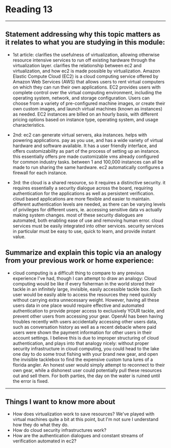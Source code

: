 # Reading 13
---
## Statement addressing why this topic matters as it relates to what you are studying in this module:
- 1st article: clarifies the usefulness of virtualization, allowing otherwise resource intensive services to run off existing hardware through the virtualization layer. clarifies the relationship between ec2 and virtualization, and how ec2 is made possible by virtualization.
Amazon Elastic Compute Cloud (EC2) is a cloud computing service offered by Amazon Web Services (AWS) that allows users to rent virtual computers on which they can run their own applications. EC2 provides users with complete control over the virtual computing environment, including the operating system, network, and storage configuration. Users can choose from a variety of pre-configured machine images, or create their own custom images, and launch virtual machines (known as instances) as needed. EC2 instances are billed on an hourly basis, with different pricing options based on instance type, operating system, and usage characteristics.

- 2nd: ec2 can generate virtual servers, aka instances. helps with powering applications. pay as you use, and has a wide variety of virtual hardware and software available. It has a user friendly interface, and offers customizability as part of the process of setting up an instance. this essentially offers pre made customizable vms already configured for common industry tasks. between 1 and 100,000 instances can all be made to run sharing the same hardware. ec2 automatically configures a firewall for each instance.

- 3rd: the cloud is a shared resource, so it requires a distinctive security. it requires essentially a security dialogue across the board, requiring authentication for the applications as well as persistent verification. cloud based applications are more flexible and easier to maintain. different authentication levels are needed, as there can be varying levels of privileges for different users, ie. accessing sensitive data vs actually making system changes. most of these security dialogues are automated, both enabling ease of use and removing human error. cloud services must be easily integrated into other services. security services in particular must be easy to use, quick to learn, and provide instant value.
## Summarize and explain this topic via an analogy from your previous work or home experience:
- cloud computing is a difficult thing to compare to any previous experience I've had, though I can attempt to draw an analogy: Cloud computing would be like if every fisherman in the world stored their tackle in an infinitely large, invisible, easily accessible tackle box. Each user would be easily able to access the resources they need quickly without carrying extra unnecessary weight. However, having all these users data in one place would require effective and automated authentication to provide proper access to exclusively YOUR tackle, and prevent other users from accessing your gear. OpenAI has been having troubles recently with users accidentally accessing other users data, such as conversation history as well as a recent debacle where paid users were shown the payment information for other users in their account settings. I believe this is due to improper structuring of cloud authentication, and plays into that analogy nicely: without proper security infrastructure in cloud computing, you could head to the lake one day to do some trout fishing with your brand new gear, and open the invisible tacklebox to find the expensive custom tuna lures of a florida angler. An honest user would simply attempt to reconnect to their own gear, while a dishonest user could potentially pull these resources out and sell them. For both parties, the day on the water is ruined until the error is fixed. 
---
## Things I want to know more about
- How does virtualization work to save resources? We've played with virtual machines quite a bit at this point, but I'm not sure I understand how they do what they do.
- How do cloud security infrastructures work? 
- How are the authentication dialogues and constant streams of verification automated in ec2?
 


